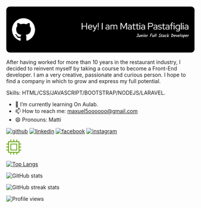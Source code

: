 ![Header](./github-header-image-3.png)


After having worked for more than 10 years in the restaurant industry, I decided to reinvent myself by taking a course to become a Front-End developer. I am a very creative, passionate and curious person. I hope to find a company in which to grow and express my full potential.

Skills: HTML/CSS/JAVASCRIPT/BOOTSTRAP/NODEJS/LARAVEL.

- 🌱 I’m currently learning On Aulab. 
- 📫 How to reach me: maxuel5oooooo@gmail.com 
- 😄 Pronouns: Matti 


[<img src='https://cdn.jsdelivr.net/npm/simple-icons@3.0.1/icons/github.svg' alt='github' height='40'>](https://github.com/max5oooooo)  [<img src='https://cdn.jsdelivr.net/npm/simple-icons@3.0.1/icons/linkedin.svg' alt='linkedin' height='40'>](https://www.linkedin.com/in/https://www.linkedin.com/in/mattia-pastafiglia-75909a252//)  [<img src='https://cdn.jsdelivr.net/npm/simple-icons@3.0.1/icons/facebook.svg' alt='facebook' height='40'>](https://www.facebook.com/https://www.facebook.com/MattiaPastafiglia)  [<img src='https://cdn.jsdelivr.net/npm/simple-icons@3.0.1/icons/instagram.svg' alt='instagram' height='40'>](https://www.instagram.com/https://www.instagram.com/mattiapastafiglia//)  

<a href='https://docs.github.com/en/developers'><img src='https://raw.githubusercontent.com/acervenky/animated-github-badges/master/assets/devbadge.gif' width='40' height='40'></a> 

[![Top Langs](https://github-readme-stats.vercel.app/api/top-langs/?username=max5oooooo)](https://github.com/anuraghazra/github-readme-stats)

![GitHub stats](https://github-readme-stats.vercel.app/api?username=max5oooooo&show_icons=true)  

![GitHub streak stats](https://streak-stats.demolab.com/?user=max5oooooo)  

![Profile views](https://gpvc.arturio.dev/max5oooooo)  
